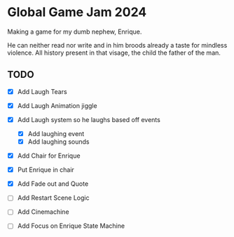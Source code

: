 # Global Game Jam 2024
Making a game for my dumb nephew, Enrique.

He can neither read nor write and in him broods already a taste for mindless violence. All history present in that visage, the child the father of the man.

## TODO
- [X] Add Laugh Tears
- [X] Add Laugh Animation jiggle
- [X] Add Laugh system so he laughs based off events
	- [X] Add laughing event
	- [X] Add laughing sounds
- [X] Add Chair for Enrique
- [X] Put Enrique in chair
- [X] Add Fade out and Quote
- [ ] Add Restart Scene Logic
- [ ] Add Cinemachine
- [ ] Add Focus on Enrique State Machine

